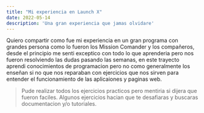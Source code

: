 ```yaml
---
title: "Mi experiencia en Launch X"
date: 2022-05-14
description: 'Una gran experiencia que jamas olvidare'
---
```


Quiero compartir como fue mi experiencia en un gran programa con grandes persona como lo fueron los Mission Comander y los compañeros,
desde el principio me senti exceptico con todo lo que aprenderia pero nos fueron resolviendo las dudas pasando las semanas, en este
trayecto aprendi conocimientos de programacion pero no como generalmente los enseñan si no que nos reparaban con ejercicios que nos sirven 
para entender el funcionamiento de las aplicaiones y paginas web.

>Pude realizar todos los ejercicios practicos pero mentiria si dijera que fueron faciles.
>Algunos ejercicios hacian que te desafiaras y buscaras documentacion y/o tutoriales.
